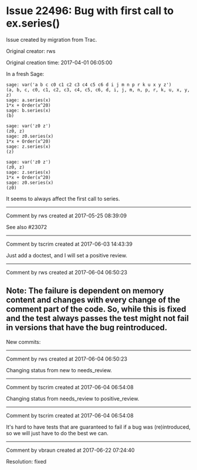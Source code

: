 # Issue 22496: Bug with first call to ex.series()

Issue created by migration from Trac.

Original creator: rws

Original creation time: 2017-04-01 06:05:00

In a fresh Sage:

```
sage: var('a b c c0 c1 c2 c3 c4 c5 c6 d i j m n p r k u x y z')
(a, b, c, c0, c1, c2, c3, c4, c5, c6, d, i, j, m, n, p, r, k, u, x, y, z)
sage: a.series(x)
1*x + Order(x^20)
sage: b.series(x)
(b)

sage: var('z0 z')
(z0, z)
sage: z0.series(x)
1*x + Order(x^20)
sage: z.series(x)
(z)

sage: var('z0 z')
(z0, z)
sage: z.series(x)
1*x + Order(x^20)
sage: z0.series(x)
(z0)
```

It seems to always affect the first call to series.


---

Comment by rws created at 2017-05-25 08:39:09

See also #23072


---

Comment by tscrim created at 2017-06-03 14:43:39

Just add a doctest, and I will set a positive review.


---

Comment by rws created at 2017-06-04 06:50:23

Note: The failure is dependent on memory content and changes with every change of the comment part of the code. So, while this is fixed and the test always passes the test might not fail in versions that have the bug reintroduced.
----
New commits:


---

Comment by rws created at 2017-06-04 06:50:23

Changing status from new to needs_review.


---

Comment by tscrim created at 2017-06-04 06:54:08

Changing status from needs_review to positive_review.


---

Comment by tscrim created at 2017-06-04 06:54:08

It's hard to have tests that are guaranteed to fail if a bug was (re)introduced, so we will just have to do the best we can.


---

Comment by vbraun created at 2017-06-22 07:24:40

Resolution: fixed
